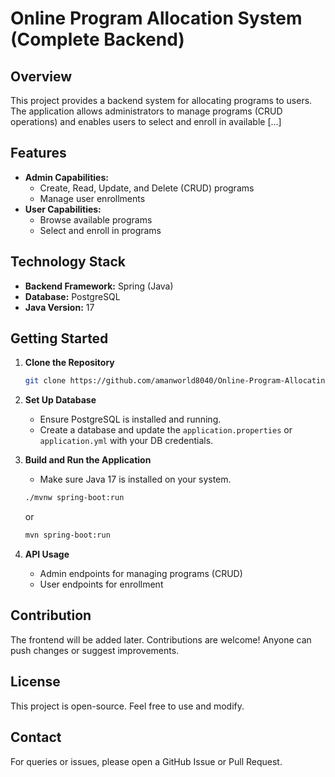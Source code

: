 # Online Program Allocation System (Complete Backend)

## Overview

This project provides a backend system for allocating programs to users. The application allows administrators to manage programs (CRUD operations) and enables users to select and enroll in available [...]

## Features

- **Admin Capabilities:**
  - Create, Read, Update, and Delete (CRUD) programs
  - Manage user enrollments
- **User Capabilities:**
  - Browse available programs
  - Select and enroll in programs

## Technology Stack

- **Backend Framework:** Spring (Java)
- **Database:** PostgreSQL
- **Java Version:** 17

## Getting Started

1. **Clone the Repository**
   ```bash
   git clone https://github.com/amanworld8040/Online-Program-Allocatin-System-complete-Backend.git
   ```

2. **Set Up Database**
   - Ensure PostgreSQL is installed and running.
   - Create a database and update the `application.properties` or `application.yml` with your DB credentials.

3. **Build and Run the Application**
   - Make sure Java 17 is installed on your system.
   ```bash
   ./mvnw spring-boot:run
   ```
   or
   ```bash
   mvn spring-boot:run
   ```

4. **API Usage**
   - Admin endpoints for managing programs (CRUD)
   - User endpoints for enrollment

## Contribution

The frontend will be added later. Contributions are welcome! Anyone can push changes or suggest improvements.

## License

This project is open-source. Feel free to use and modify.

## Contact

For queries or issues, please open a GitHub Issue or Pull Request.
